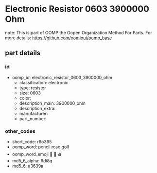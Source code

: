 # Electronic Resistor 0603 3900000 Ohm  

note: This is part of OOMP the Oopen Organization Method For Parts. For more details: https://github.com/oomlout/oomp_base

##  part details





### id
* oomp_id: electronic_resistor_0603_3900000_ohm
  * classification: electronic
  * type: resistor
  * size: 0603
  * color: 
  * description_main: 3900000_ohm
  * description_extra: 
  * manufacturer: 
  * part_number: 

### other_codes
* short_code: r6o395
* oomp_word: pencil rose golf
* oomp_word_emoji :pencil: :rose: :golf:
* md5_6_alpha: 6di8q
* md5_6: a3639a